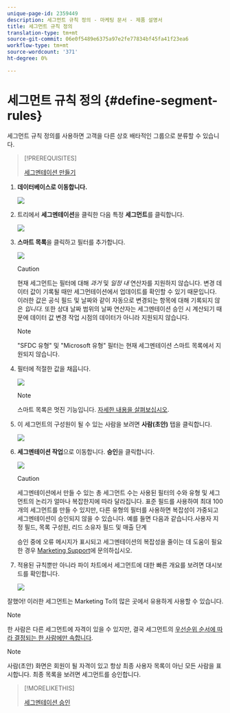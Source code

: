 ```yaml
---
unique-page-id: 2359449
description: 세그먼트 규칙 정의 - 마케팅 문서 - 제품 설명서
title: 세그먼트 규칙 정의
translation-type: tm+mt
source-git-commit: 06e0f5489e6375a97e2fe77834bf45fa41f23ea6
workflow-type: tm+mt
source-wordcount: '371'
ht-degree: 0%

---
```



# 세그먼트 규칙 정의 {#define-segment-rules}

세그먼트 규칙 정의를 사용하면 고객을 다른 상호 배타적인 그룹으로 분류할 수 있습니다.

>[!PREREQUISITES]
>
>[세그멘테이션 만들기](/help/marketo/product-docs/personalization/segmentation-and-snippets/segmentation/create-a-segmentation.md)

1. **데이터베이스로 이동합니다.**

   ![](assets/image2017-3-28-14-3a7-3a42.png)

1. 트리에서 **세그멘테이션**&#x200B;을 클릭한 다음 특정 **세그먼트**&#x200B;를 클릭합니다.

   ![](assets/image2017-3-28-14-3a11-3a15.png)

1. **스마트 목록**&#x200B;을 클릭하고 필터를 추가합니다.

   ![](assets/image2017-3-28-14-3a18-3a19.png)

   >[!CAUTION]
   >
   >현재 세그먼트는 필터에 대해 _과거_ 및 _일정 내_ 연산자를 지원하지 않습니다. 변경 데이터 값이 기록될 때만 세그먼테이션에서 업데이트를 확인할 수 있기 때문입니다. 이러한 값은 공식 필드 및 날짜와 같이 자동으로 변경되는 항목에 대해 기록되지 않은 _입니다._ 또한 상대 날짜 범위의 날짜 연산자는 세그멘테이션 승인 시 계산되기 때문에 데이터 값 변경 작업 시점의 데이터가 아니라 지원되지 않습니다.

   >[!NOTE]
   >
   >&quot;SFDC 유형&quot; 및 &quot;Microsoft 유형&quot; 필터는 현재 세그멘테이션 스마트 목록에서 지원되지 않습니다.

1. 필터에 적절한 값을 채웁니다.

   ![](assets/image2017-3-28-14-3a18-3a33.png)

   >[!NOTE]
   >
   >스마트 목록은 멋진 기능입니다. [자세한 내용을 살펴보십시오](/help/marketo/product-docs/core-marketo-concepts/smart-lists-and-static-lists/understanding-smart-lists.md).

1. 이 세그먼트의 구성원이 될 수 있는 사람을 보려면 **사람(초안)** 탭을 클릭합니다.

   ![](assets/image2017-3-28-14-3a20-3a15.png)

1. **세그멘테이션 작업**&#x200B;으로 이동합니다. **승인**&#x200B;을 클릭합니다.

   ![](assets/image2014-9-15-11-3a36-3a7.png)

   >[!CAUTION]
   >
   >세그멘테이션에서 만들 수 있는 총 세그먼트 수는 사용된 필터의 수와 유형 및 세그먼트의 논리가 얼마나 복잡한지에 따라 달라집니다. 표준 필드를 사용하여 최대 100개의 세그먼트를 만들 수 있지만, 다른 유형의 필터를 사용하면 복잡성이 가중되고 세그멘테이션이 승인되지 않을 수 있습니다. 예를 들면 다음과 같습니다.사용자 지정 필드, 목록 구성원, 리드 소유자 필드 및 매출 단계
   >
   >승인 중에 오류 메시지가 표시되고 세그멘테이션의 복잡성을 줄이는 데 도움이 필요한 경우 [Marketing Support](https://nation.marketo.com/t5/Support/ct-p/Support)에 문의하십시오.

1. 적용된 규칙뿐만 아니라 파이 차트에서 세그먼트에 대한 빠른 개요를 보려면 대시보드를 확인합니다.

   ![](assets/image2014-9-15-11-3a36-3a19.png)

잘했어! 이러한 세그먼트는 Marketing To의 많은 곳에서 유용하게 사용할 수 있습니다.

>[!NOTE]
>
>한 사람은 다른 세그먼트에 자격이 있을 수 있지만, 결국 세그먼트의 [우선순위 순서에 따라 결정되는 한 사람에만 속합니다](/help/marketo/product-docs/personalization/segmentation-and-snippets/segmentation/segmentation-order-priority.md).

>[!NOTE]
>
>사람(초안) 화면은 회원이 될 자격이 있고 항상 최종 사용자 목록이 아닌 모든 사람을 표시합니다. 최종 목록을 보려면 세그먼트를 승인합니다.

>[!MORELIKETHIS]
>
>[세그멘테이션 승인](/help/marketo/product-docs/personalization/segmentation-and-snippets/segmentation/approve-a-segmentation.md)
